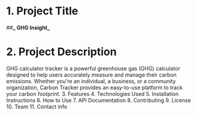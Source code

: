 # 1. Project Title 
##**_ GHG Insight_**   
# 2. Project Description 
GHG calculator tracker is a powerful greenhouse gas (GHG) calculator designed to help users accurately measure and manage their carbon emissions. Whether you're an individual, a business, or a community organization, Carbon Tracker provides an easy-to-use platform to track your carbon footprint.
3. Features
4. Technologies Used
5. Installation Instructions
6. How to Use
7. API Documentation
8. Contributing
9. License
10. Team
11. Contact info
